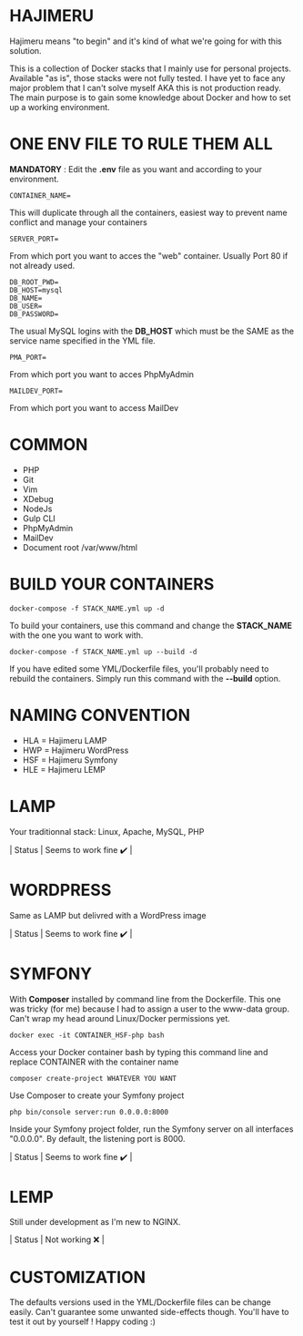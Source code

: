 # HAJIMERU
Hajimeru means "to begin" and it's kind of what we're going for with this solution.

This is a collection of Docker stacks that I mainly use for personal projects. Available "as is", those stacks were not fully tested. I have yet to face any major problem that I can't solve myself AKA this is not production ready. The main purpose is to gain some knowledge about Docker and how to set up a working environment.

# ONE ENV FILE TO RULE THEM ALL
**MANDATORY** : Edit the **.env** file as you want and according to your environment.
```
CONTAINER_NAME=
```
This will duplicate through all the containers, easiest way to prevent name conflict and manage your containers

```
SERVER_PORT=
```
From which port you want to acces the "web" container. Usually Port 80 if not already used.

```
DB_ROOT_PWD=
DB_HOST=mysql
DB_NAME=
DB_USER=
DB_PASSWORD=
```
The usual MySQL logins with the **DB_HOST** which must be the SAME as the service name specified in the YML file.

```
PMA_PORT=
```
From which port you want to acces PhpMyAdmin

```
MAILDEV_PORT=
```
From which port you want to access MailDev

# COMMON
- PHP
- Git
- Vim
- XDebug
- NodeJs
- Gulp CLI
- PhpMyAdmin
- MailDev
- Document root /var/www/html

# BUILD YOUR CONTAINERS
```
docker-compose -f STACK_NAME.yml up -d
```
To build your containers, use this command and change the **STACK_NAME** with the one you want to work with.
```
docker-compose -f STACK_NAME.yml up --build -d
```
If you have edited some YML/Dockerfile files, you'll probably need to rebuild the containers. Simply run this command with the **--build** option.

# NAMING CONVENTION
- HLA = Hajimeru LAMP
- HWP = Hajimeru WordPress
- HSF = Hajimeru Symfony
- HLE = Hajimeru LEMP

# LAMP
Your traditionnal stack: Linux, Apache, MySQL, PHP

| Status | Seems to work fine :heavy_check_mark: |

# WORDPRESS
Same as LAMP but delivred with a WordPress image

| Status | Seems to work fine :heavy_check_mark: |

# SYMFONY 
With **Composer** installed by command line from the Dockerfile. This one was tricky (for me) because I had to assign a user to the www-data group. Can't wrap my head around Linux/Docker permissions yet.

```
docker exec -it CONTAINER_HSF-php bash
```
Access your Docker container bash by typing this command line and replace CONTAINER with the container name

```
composer create-project WHATEVER YOU WANT
```
Use Composer to create your Symfony project

```
php bin/console server:run 0.0.0.0:8000
```
Inside your Symfony project folder, run the Symfony server on all interfaces "0.0.0.0". By default, the listening port is 8000.

| Status | Seems to work fine :heavy_check_mark: |

# LEMP
Still under development as I'm new to NGINX.

| Status | Not working :x: |

# CUSTOMIZATION
The defaults versions used in the YML/Dockerfile files can be change easily. Can't guarantee some unwanted side-effects though. You'll have to test it out by yourself ! Happy coding :)